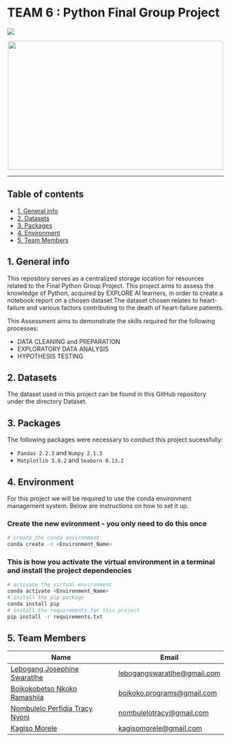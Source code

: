 # TEAM 6 : Python Final Group Project

![](https://img.shields.io/badge/Python-3776AB.svg?style=for-the-badge&logo=Python&logoColor=white)

<div id="main image" align="center">
  <img src="https://d35oenyzp35321.cloudfront.net/Heart_Failure_In_Youngsters_498e3b1f38.jpg" width="500" height="300" alt=""/>
</div>

---

## Table of contents

- [1. General info](#project-description)
- [2. Datasets](#dataset)
- [3. Packages](#packages)
- [4. Environment](#environment)
- [5. Team Members](#team-members)

## 1. General info <a class="anchor" id="project-description"></a>

This repository serves as a centralized storage location for resources related to the Final Python Group Project. This project aims to assess the knowledge of Python, acquired by EXPLORE AI learners, in order to create a notebook report on a chosen dataset.The dataset chosen relates to heart-failure and various factors contributing to the death of heart-failure patients.

This Assessment aims to demonstrate the skills required for the following processes:

- DATA CLEANING and PREPARATION
- EXPLORATORY DATA ANALYSIS
- HYPOTHESIS TESTING

## 2. Datasets <a class="anchor" id="dataset"></a>

The dataset used in this project can be found in this GitHub repository under the directory Dataset.

## 3. Packages <a class="anchor" id="packages"></a>

The following packages were necessary to conduct this project sucessfully:

- `Pandas 2.2.3` and `Numpy 2.1.3`
- `Matplotlib 3.9.2` and `Seaborn 0.13.2`

## 4. Environment <a class="anchor" id="environment"></a>

For this project we will be required to use the conda environment management system. Below are instructions on how to set it up.

### Create the new evironment - you only need to do this once

```bash
# create the conda environment
conda create -n <Environment_Name>
```

### This is how you activate the virtual environment in a terminal and install the project dependencies

```bash
# activate the virtual environment
conda activate <Environment_Name>
# install the pip package
conda install pip
# install the requirements for this project
pip install -r requirements.txt
```

## 5. Team Members<a class="anchor" id="team-members"></a>

| Name                                                                | Email                       |
| ------------------------------------------------------------------- | --------------------------- |
| [Lebogang Josephine Swaratlhe](https://github.com/LeboSwaratlhe)    | lebogangswaratlhe@gmail.com |
| [Boikokobetso Nkoko Ramashija](https://github.com/Boikoko)          | boikoko.programs@gmail.com  |
| [Nombulelo Perfidia Tracy Nyoni](https://github.com/nombulelotracy) | nombulelotracy@gmail.com    |
| [Kagiso Morele](https://github.com/Kagisomorele)                    | kagisomorele@gmail.com      |
